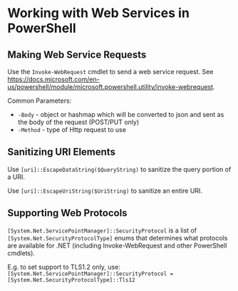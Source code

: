 # Working with Web Services in PowerShell

## Making Web Service Requests
Use the `Invoke-WebRequest` cmdlet to send a web service request. See https://docs.microsoft.com/en-us/powershell/module/microsoft.powershell.utility/invoke-webrequest.

Common Parameters:

* `-Body` - object or hashmap which will be converted to json and sent as the body of the request (POST/PUT only)
* `-Method` - type of Http request to use

## Sanitizing URI Elements
Use `[uri]::EscapeDataString($QueryString)` to sanitize the query portion of a URI.

Use `[uri]::EscapeUriString($UriString)` to sanitize an entire URI.

## Supporting Web Protocols
`[System.Net.ServicePointManager]::SecurityProtocol` is a list of `[System.Net.SecurityProtocolType]` enums that determines what protocols are available for .NET (including Invoke-WebRequest and other PowerShell cmdlets).

E.g. to set support to TLS1.2 only, use: `[System.Net.ServicePointManager]::SecurityProtocol = [System.Net.SecurityProtocolType]::Tls12`
